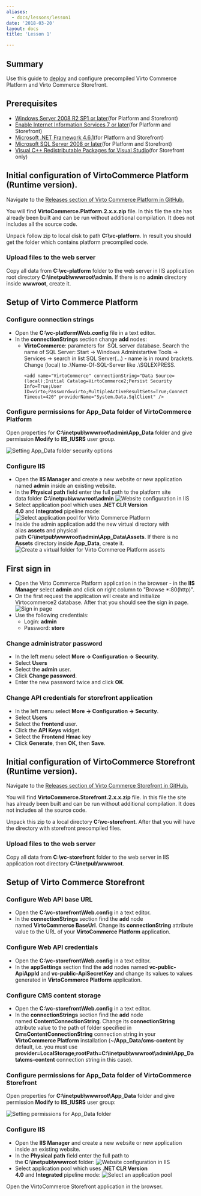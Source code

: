 ```yaml
---
aliases:
  - docs/lessons/lesson1
date: '2018-03-20'
layout: docs
title: 'Lesson 1'

---
```

## Summary

Use this guide to <a class="crosslink" href="https://virtocommerce.com/ecommerce-hosting" target="_blank">deploy</a> and configure precompiled Virto Commerce Platform and Virto Commerce Storefront.

## Prerequisites

* <a href="https://www.microsoft.com/en-us/download/details.aspx?id=5842" target="_blank">Windows Server 2008 R2 SP1 or later</a>(for Platform and Storefront)
* <a href="https://helpdeskgeek.com/windows-7/turn-on-microsoft-internet-information-services-in-windows-7/" target="_blank">Enable Internet Information Services 7 or later</a>(for Platform and Storefront)
* <a href="https://www.microsoft.com/en-us/download/details.aspx?id=49981" target="_blank">Microsoft .NET Framework 4.6.1</a>(for Platform and Storefront)
* <a href="https://www.microsoft.com/en-us/sql-server/sql-server-downloads" target="_blank">Microsoft SQL Server 2008 or later</a>(for Platform and Storefront)
* <a href="https://go.microsoft.com/fwlink/?LinkId=746572" target="_blank">Visual C++ Redistributable Packages for Visual Studio</a>(for Storefront only)

## Initial configuration of VirtoCommerce Platform (Runtime version).

Navigate to the <a href="https://github.com/VirtoCommerce/vc-platform/releases" rel="nofollow">Releases section of Virto Commerce Platform in GitHub.</a>

You will find **VirtoCommerce.Platform.2.x.x.zip** file. In this file the site has already been built and can be run without additional compilation. It does not includes all the source code.

Unpack follow zip to local disk to path **C:\vc-platform**. In result you should get the folder which contains platform precompiled code.

### Upload files to the web server

Copy all data from **C:\vc-platform** folder to the web server in IIS application root directory **C:\inetpub\wwwroot\admin**. If there is no **admin** directory inside **wwwroot**, create it.

## Setup of Virto Commerce Platform

### Configure connection strings

* Open the **C:\vc-platform\Web.config** file in a text editor.
* In the **connectionStrings** section change **add** nodes:
  * **VirtoCommerce**: parameters for  SQL server database. Search the name of SQL Server: Start -> Windows Administartive Tools -> Services -> search in list SQL Server(...) - name is in round brackets. Change (local) to .\Name-Of-SQL-Server like .\SQLEXPRESS. 
    ```
    <add name="VirtoCommerce" connectionString="Data Source=(local);Initial Catalog=VirtoCommerce2;Persist Security Info=True;User ID=virto;Password=virto;MultipleActiveResultSets=True;Connect Timeout=420" providerName="System.Data.SqlClient" />
    ```
### Configure permissions for App_Data folder of VirtoCommerce Platform

Open properties for **C:\inetpub\wwwroot\admin\App_Data** folder and give permission **Modify** to **IIS_IUSRS** user group.

![Setting App_Data folder security options](../../../pages/assets/images/docs/image2015-3-18_16-44-47.png "Setting App_Data folder security options")

### Configure IIS

* Open the **IIS Manager** and create a new website or new application named **admin** inside an existing website.
* In the **Physical path** field enter the full path to the platform site data folder **C:\inetpub\wwwroot\admin**
![Website configuration in IIS](../../../pages/assets/images/docs/add-admin-application-binaries.png "Website configuration in IIS")
* Select application pool which uses **.NET CLR Version 4.0** and **Integrated** pipeline mode:
![Select application pool for Virto Commerce Platform](../../../pages/assets/images/docs/image2015-3-19_9-39-32.png "Select application pool for Virto Commerce Platform")
* Inside the admin application add the new virtual directory with alias **assets** and physical path **C:\inetpub\wwwroot\admin\App_Data\Assets**. If there is no **Assets** directory inside **App_Data**, create it.
![Create a virtual folder for Virto Commerce Platform assets](../../../pages/assets/images/docs/create-platform-assets-virtual-folder-binaries.png "Create a virtual folder for Virto Commerce Platform assets")

## First sign in

* Open the Virto Commerce Platform application in the browser - in  the **IIS Manager** select **admin** and click on right column to "Browse *:80(http)".
* On the first request the application will create and initialize Virtocommerce2 database. After that you should see the sign in page.
![Sign in page](../../../pages/assets/images/docs/platform-sign-in-page.png "Sign in page")
* Use the following credentials:
  * Login: **admin**
  * Password: **store**

### Change administrator password

* In the left menu select **More → Configuration → Security**.
* Select **Users**
* Select the **admin** user.
* Click **Change password**.
* Enter the new password twice and click **OK**.

### Change API credentials for storefront application

* In the left menu select **More → Configuration → Security**.
* Select **Users**
* Select the **frontend** user.
* Click the **API Keys** widget.
* Select the **Frontend Hmac** key
* Click **Generate**, then **OK**, then **Save**.

## Initial configuration of VirtoCommerce Storefront (Runtime version).

Navigate to the <a href="https://github.com/VirtoCommerce/vc-storefront/releases">Releases section of Virto Commerce Storefront in GitHub.</a>

You will find **VirtoCommerce.Storefront.2.x.x.zip** file. In this file the site has already been built and can be run without additional compilation. It does not includes all the source code.

Unpack this zip to a local directory **C:\vc-storefront**. After that you will have the directory with storefront precompiled files.

### Upload files to the web server

Copy all data from **C:\vc-storefront** folder to the web server in IIS application root directory **C:\inetpub\wwwroot**.

## Setup of Virto Commerce Storefront

### Configure Web API base URL

* Open the **C:\vc-storefront\Web.config** in a text editor.
* In the **connectionStrings** section find the **add** node named **VirtoCommerce BaseUrl**. Change its **connectionString** attribute value to the URL of your **VirtoCommerce Platform** application.

### Configure Web API credentials

* Open the **C:\vc-storefront\Web.config** in a text editor.
* In the **appSettings** section find the **add** nodes named **vc-public-ApiAppId** and **vc-public-ApiSecretKey** and change its values to values generated in **VirtoCommerce Platform** application.

### Configure CMS content storage

* Open the **C:\vc-storefront\Web.config** in a text editor.
* In the **connectionStrings** section find the **add** node named **ContentConnectionString**. Change its **connectionString** attribute value to the path of folder specified in **CmsContentConnectionString** connection string in your **VirtoCommerce Platform** installation (**~/App_Data/cms-content** by default, i.e. you must use **provider=LocalStorage;rootPath=C:\inetpub\wwwroot\admin\App_Data\cms-content** connection string in this case).

### Configure permissions for App_Data folder of VirtoCommerce Storefront

Open properties for **C:\inetpub\wwwroot\App_Data** folder and give permission **Modify** to **IIS_IUSRS** user group:

![Setting permissions for App_Data folder](../../../pages/assets/images/docs/image2016-4-29_17-18-17.png "Setting permissions for App_Data folder")

### Configure IIS

* Open the **IIS Manager** and create a new website or new application inside an existing website.
* In the **Physical path** field enter the full path to the **C:\inetpub\wwwroot** folder:
![Website configuration in IIS](../../../pages/assets/images/docs/add-storefront-website.png "Website configuration in IIS")
* Select application pool which uses **.NET CLR Version 4.0** and **Integrated** pipeline mode:
![Select an application pool](../../../pages/assets/images/docs/image2016-4-29_17-20-13.png "Select an application pool")

Open the VirtoCommerce Storefront application in the browser.

